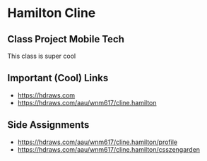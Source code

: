 # Hamilton Cline

## Class Project Mobile Tech

This class is super cool

## Important (Cool) Links

- https://hdraws.com
- https://hdraws.com/aau/wnm617/cline.hamilton

## Side Assignments

- https://hdraws.com/aau/wnm617/cline.hamilton/profile
- https://hdraws.com/aau/wnm617/cline.hamilton/csszengarden
